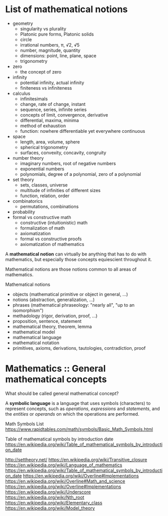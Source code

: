 # List of mathematical notions

- geometry
  - singularity vs plurality
  - Platonic pure forms, Platonic solids
  - circle
  - irrational numbers, π, √2, √5
  - number, magnitude, quantity
  - dimensions: point, line, plane, space
  - trigonometry
- zero
  - the concept of zero
- infinity
  - potential infinity, actual infinity
  - finiteness vs infiniteness
- calculus
  - infinitesimals
  - change, rate of change, instant
  - sequence, series, infinite series
  - concepts of limit, convergence, derivative
  - differential, maxima, minima
  - method of exhaustion
  - function: nowhere differentiable yet everywhere continuous
- space
  - length, area, volume, sphere
  - spherical trigonometry
  - surfaces, convexity, concavity, congruity
- number theory
  - imaginary numbers, root of negative numbers
  - exponential numbers
  - polynomials, degree of a polynomial, zero of a polynomial
- set theory
  - sets, classes, universe
  - multitude of infinities of different sizes
  - function, relation, order
- combinatorics
  - permutations, combinations
- probability
- formal vs constructive math
  - constructive (intuitionistic) math
  - formalization of math
  - axiomatization
  - formal vs constructive proofs
  - axiomatization of mathematics

A **mathematical notion** can virtually be anything that has to do with mathematics, but especially those concepts equiescient throughout it.

Mathematical notions are those notions common to all areas of mathematics.

Mathematical notions
- objects (mathematical primitive or object in general, …)
- notions (abstraction, generalization, …)
- phrases (mathematical phraseology: "nearly all", "up to an isomorphism")
- methadology (rigor, derivation, proof, …)
- proposition, sentence, statement
- mathematical theory, theorem, lemma
- mathematical model
- mathematical language
- mathematical notation
- primitives, axioms, derivations, tautologies, contradiction, proof

# Mathematics :: General mathematical concepts

What should be called general mathematical concept?

A **symbolic language** is a language that uses symbols (characters) to represent concepts, such as *operations*, *expressions* and *statements*, and the *entities* or *operands* on which the operations are performed.

Math Symbols List
https://www.rapidtables.com/math/symbols/Basic_Math_Symbols.html

Table of mathematical symbols by introduction date
https://en.wikipedia.org/wiki/Table_of_mathematical_symbols_by_introduction_date



http://settheory.net/
https://en.wikipedia.org/wiki/Transitive_closure
https://en.wikipedia.org/wiki/Language_of_mathematics
https://en.wikipedia.org/wiki/Table_of_mathematical_symbols_by_introduction_date
https://en.wikipedia.org/wiki/Overline#Implementations
https://en.wikipedia.org/wiki/Overline#Math_and_science
https://en.wikipedia.org/wiki/Overline#Implementations
https://en.wikipedia.org/wiki/Underscore
https://en.wikipedia.org/wiki/Nth_root
https://en.wikipedia.org/wiki/Elementary_class
https://en.wikipedia.org/wiki/Model_theory
